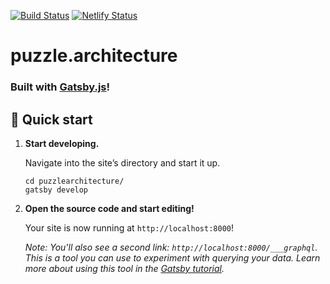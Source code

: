 [![Build Status](https://travis-ci.org/gpeshans/puzzlearchitecture.svg?branch=master)](https://travis-ci.org/gpeshans/puzzlearchitecture) [![Netlify Status](https://api.netlify.com/api/v1/badges/622a0fbf-101d-440a-823c-a549c1faabc9/deploy-status)](https://app.netlify.com/sites/awesome-knuth-dd3503/deploys)

# puzzle.architecture

### Built with [Gatsby.js](https://www.gatsbyjs.org)!

## 🚀 Quick start

1.  **Start developing.**

    Navigate into the site’s directory and start it up.

    ```shell
    cd puzzlearchitecture/
    gatsby develop
    ```

1.  **Open the source code and start editing!**

    Your site is now running at `http://localhost:8000`!

    _Note: You'll also see a second link: _`http://localhost:8000/___graphql`_. This is a tool you can use to experiment
    with querying your data. Learn more about using this tool in the
    [Gatsby tutorial](https://www.gatsbyjs.org/tutorial/part-five/#introducing-graphiql)._
